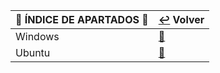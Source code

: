 | :round_pushpin: **ÍNDICE DE APARTADOS** :round_pushpin: | [:leftwards_arrow_with_hook:](..) Volver |
|---------------------------------------------------------|------------------------------------------|
| Windows | [:pushpin:](Windows/README.md) |
| Ubuntu | [:pushpin:](Ubuntu/README.md) |

### 
